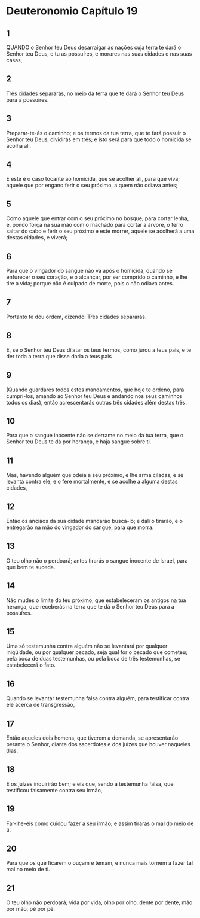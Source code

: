 # Deuteronomio Capítulo 19

## 1
QUANDO o Senhor teu Deus desarraigar as nações cuja terra te dará o Senhor teu Deus, e tu as possuíres, e morares nas suas cidades e nas suas casas,

## 2
Três cidades separarás, no meio da terra que te dará o Senhor teu Deus para a possuíres.

## 3
Preparar-te-ás o caminho; e os termos da tua terra, que te fará possuir o Senhor teu Deus, dividirás em três; e isto será para que todo o homicida se acolha ali.

## 4
E este é o caso tocante ao homicida, que se acolher ali, para que viva; aquele que por engano ferir o seu próximo, a quem não odiava antes;

## 5
Como aquele que entrar com o seu próximo no bosque, para cortar lenha, e, pondo força na sua mão com o machado para cortar a árvore, o ferro saltar do cabo e ferir o seu próximo e este morrer, aquele se acolherá a uma destas cidades, e viverá;

## 6
Para que o vingador do sangue não vá após o homicida, quando se enfurecer o seu coração, e o alcançar, por ser comprido o caminho, e lhe tire a vida; porque não é culpado de morte, pois o não odiava antes.

## 7
Portanto te dou ordem, dizendo: Três cidades separarás.

## 8
E, se o Senhor teu Deus dilatar os teus termos, como jurou a teus pais, e te der toda a terra que disse daria a teus pais

## 9
(Quando guardares todos estes mandamentos, que hoje te ordeno, para cumpri-los, amando ao Senhor teu Deus e andando nos seus caminhos todos os dias), então acrescentarás outras três cidades além destas três.

## 10
Para que o sangue inocente não se derrame no meio da tua terra, que o Senhor teu Deus te dá por herança, e haja sangue sobre ti.

## 11
Mas, havendo alguém que odeia a seu próximo, e lhe arma ciladas, e se levanta contra ele, e o fere mortalmente, e se acolhe a alguma destas cidades,

## 12
Então os anciãos da sua cidade mandarão buscá-lo; e dali o tirarão, e o entregarão na mão do vingador do sangue, para que morra.

## 13
O teu olho não o perdoará; antes tirarás o sangue inocente de Israel, para que bem te suceda.

## 14
Não mudes o limite do teu próximo, que estabeleceram os antigos na tua herança, que receberás na terra que te dá o Senhor teu Deus para a possuíres.

## 15
Uma só testemunha contra alguém não se levantará por qualquer iniqüidade, ou por qualquer pecado, seja qual for o pecado que cometeu; pela boca de duas testemunhas, ou pela boca de três testemunhas, se estabelecerá o fato.

## 16
Quando se levantar testemunha falsa contra alguém, para testificar contra ele acerca de transgressão,

## 17
Então aqueles dois homens, que tiverem a demanda, se apresentarão perante o Senhor, diante dos sacerdotes e dos juízes que houver naqueles dias.

## 18
E os juízes inquirirão bem; e eis que, sendo a testemunha falsa, que testificou falsamente contra seu irmão,

## 19
Far-lhe-eis como cuidou fazer a seu irmão; e assim tirarás o mal do meio de ti.

## 20
Para que os que ficarem o ouçam e temam, e nunca mais tornem a fazer tal mal no meio de ti.

## 21
O teu olho não perdoará; vida por vida, olho por olho, dente por dente, mão por mão, pé por pé.

